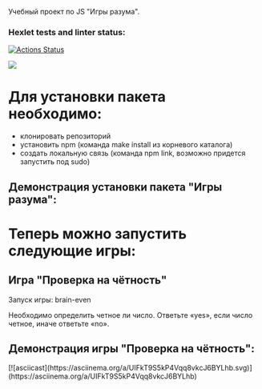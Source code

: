 Учебный проект по JS "Игры разума".

### Hexlet tests and linter status:

[![Actions Status](https://github.com/NettaK0t/backend-project-lvl1/workflows/hexlet-check/badge.svg)](https://github.com/NettaK0t/backend-project-lvl1/actions)

<a href="https://codeclimate.com/github/NettaK0t/backend-project-lvl1/maintainability"><img src="https://api.codeclimate.com/v1/badges/66eedfeea362a15b60f4/maintainability" /></a>

<h1>Для установки пакета необходимо:</h1>
<ul>
 <li>клонировать репозиторий</li>
 <li>установить npm (команда make install из корневого каталога)</li>
 <li>создать локальную связь (команда npm link, возможно придется запустить под sudo)</li>
</ul>

<h2>Демонстрация установки пакета "Игры разума":</h2>
<script id="asciicast-unVxndm68NAHjFYJUjCo08616" src="https://asciinema.org/a/unVxndm68NAHjFYJUjCo08616.js" async></script>
<h1>Теперь можно запустить следующие игры:</h1>

<h2>Игра "Проверка на чётность"</h2>
Запуск игры: brain-even

Необходимо определить четное ли число. Ответьте «yes», если число четное, иначе ответьте «no».

<h2>Демонстрация игры "Проверка на чётность":</h2>
[![asciicast](https://asciinema.org/a/UIFkT9S5kP4Vqq8vkcJ6BYLhb.svg)](https://asciinema.org/a/UIFkT9S5kP4Vqq8vkcJ6BYLhb)
